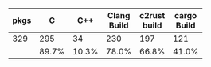 | pkgs | C | C++ | Clang<br>Build | c2rust<br>build | cargo<br>Build |
| ---- | - | --- | -------------- | --------------- | -------------- |
| 329 | 295 | 34 | 230 | 197 | 121 | 
|  | 89.7% | 10.3% | 78.0% | 66.8% | 41.0% |
